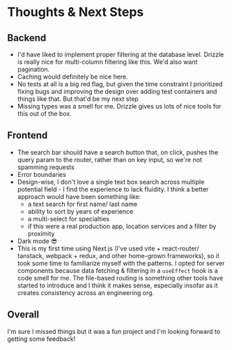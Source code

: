 # Thoughts & Next Steps

## Backend

- I'd have liked to implement proper filtering at the database level. Drizzle is really nice for multi-column filtering like this. We'd also want pagination.
- Caching would definitely be nice here.
- No tests at all is a big red flag, but given the time constraint I prioritized fixing bugs and improving the design over adding test containers and things like that. But that'd be my next step
- Missing types was a smell for me. Drizzle gives us lots of nice tools for this out of the box.

## Frontend

- The search bar should have a search button that, on click, pushes the query param to the router, rather than on key input, so we're not spamming requests
- Error boundaries
- Design-wise, I don't love a single text box search across multiple potential field - I find the experience to lack fluidity. I think a better approach would have been something like:
  - a text search for first name/ last name
  - ability to sort by years of experience
  - a multi-select for specialties
  - if this were a real production app, location services and a filter by proximity
- Dark mode :sunglasses:
- This is my first time using Next.js (I've used vite + react-router/ tanstack, webpack + redux, and other home-grown frameworks), so it took some time to familiarize myself with the patterns. I opted for server components because data fetching & filtering in a `useEffect` hook is a code smell for me. The file-based routing is something other tools have started to introduce and I think it makes sense, especially insofar as it creates consistency across an engineering org.

## Overall

I'm sure I missed things but it was a fun project and I'm looking forward to getting some feedback!
